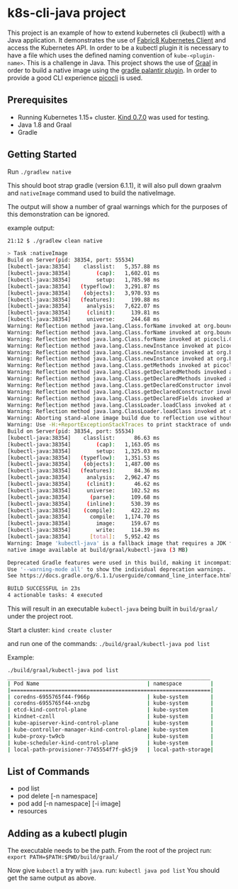# k8s-cli-java project

This project is an example of how to extend kubernetes cli (kubectl) with a Java application. 
It demonstrates the use of [Fabric8 Kubernetes Client](https://github.com/fabric8io/kubernetes-client) and access the
Kubernetes API.  In order to be a kubectl plugin it is necessary to have a file which uses the defined naming convention
 of `kube-<plugin-name>`.  This is a challenge in Java.  This project shows the use of [Graal](https://www.graalvm.org/)
 in order to build a native image using the [gradle palantir plugin](https://github.com/palantir/gradle-graal).
 In order to provide a good CLI experience [picocli](https://picocli.info/) is used.


## Prerequisites

* Running Kubernetes 1.15+ cluster.  [Kind 0.7.0](https://github.com/kubernetes-sigs/kind) was used for testing.
* Java 1.8 and Graal
* Gradle


## Getting Started

Run `./gradlew native`

This should boot strap gradle (version 6.1.1), it will also pull down graalvm and `nativeImage` command used to build the nativeImage.

The output will show a number of graal warnings which for the purposes of this demonstration can be ignored.  

example output:

```bash
21:12 $ ./gradlew clean native

> Task :nativeImage
Build on Server(pid: 38354, port: 55534)
[kubectl-java:38354]    classlist:   5,357.88 ms
[kubectl-java:38354]        (cap):   1,602.01 ms
[kubectl-java:38354]        setup:   1,785.98 ms
[kubectl-java:38354]   (typeflow):   3,291.87 ms
[kubectl-java:38354]    (objects):   3,970.93 ms
[kubectl-java:38354]   (features):     199.88 ms
[kubectl-java:38354]     analysis:   7,622.07 ms
[kubectl-java:38354]     (clinit):     139.81 ms
[kubectl-java:38354]     universe:     244.68 ms
Warning: Reflection method java.lang.Class.forName invoked at org.bouncycastle.pqc.jcajce.provider.BouncyCastlePQCProvider$2.run(Unknown Source)
Warning: Reflection method java.lang.Class.forName invoked at org.bouncycastle.jcajce.provider.symmetric.util.ClassUtil$1.run(Unknown Source)
Warning: Reflection method java.lang.Class.forName invoked at picocli.CommandLine$BuiltIn$ClassConverter.convert(CommandLine.java:12467)
Warning: Reflection method java.lang.Class.newInstance invoked at picocli.CommandLine$DefaultFactory.create(CommandLine.java:4814)
Warning: Reflection method java.lang.Class.newInstance invoked at org.bouncycastle.jce.provider.BouncyCastleProvider.loadAlgorithms(Unknown Source)
Warning: Reflection method java.lang.Class.newInstance invoked at org.bouncycastle.pqc.jcajce.provider.BouncyCastlePQCProvider.loadAlgorithms(Unknown Source)
Warning: Reflection method java.lang.Class.getMethods invoked at picocli.CommandLine.getCommandMethods(CommandLine.java:2980)
Warning: Reflection method java.lang.Class.getDeclaredMethods invoked at picocli.CommandLine.getCommandMethods(CommandLine.java:2982)
Warning: Reflection method java.lang.Class.getDeclaredMethods invoked at picocli.CommandLine$Model$CommandReflection.initFromAnnotatedFields(CommandLine.java:9784)
Warning: Reflection method java.lang.Class.getDeclaredConstructor invoked at picocli.CommandLine$DefaultFactory.create(CommandLine.java:4808)
Warning: Reflection method java.lang.Class.getDeclaredConstructor invoked at picocli.CommandLine$DefaultFactory.create(CommandLine.java:4817)
Warning: Reflection method java.lang.Class.getDeclaredFields invoked at picocli.CommandLine$Model$CommandReflection.initFromAnnotatedFields(CommandLine.java:9781)
Warning: Reflection method java.lang.ClassLoader.loadClass invoked at org.bouncycastle.pqc.jcajce.provider.BouncyCastlePQCProvider.loadClass(Unknown Source)
Warning: Reflection method java.lang.ClassLoader.loadClass invoked at org.bouncycastle.jcajce.provider.symmetric.util.ClassUtil.loadClass(Unknown Source)
Warning: Aborting stand-alone image build due to reflection use without configuration.
Warning: Use -H:+ReportExceptionStackTraces to print stacktrace of underlying exception
Build on Server(pid: 38354, port: 55534)
[kubectl-java:38354]    classlist:      86.63 ms
[kubectl-java:38354]        (cap):   1,163.05 ms
[kubectl-java:38354]        setup:   1,325.03 ms
[kubectl-java:38354]   (typeflow):   1,351.53 ms
[kubectl-java:38354]    (objects):   1,487.00 ms
[kubectl-java:38354]   (features):      84.36 ms
[kubectl-java:38354]     analysis:   2,962.47 ms
[kubectl-java:38354]     (clinit):      46.62 ms
[kubectl-java:38354]     universe:     102.52 ms
[kubectl-java:38354]      (parse):     109.68 ms
[kubectl-java:38354]     (inline):     530.39 ms
[kubectl-java:38354]    (compile):     422.22 ms
[kubectl-java:38354]      compile:   1,174.70 ms
[kubectl-java:38354]        image:     159.67 ms
[kubectl-java:38354]        write:     114.39 ms
[kubectl-java:38354]      [total]:   5,952.42 ms
Warning: Image 'kubectl-java' is a fallback image that requires a JDK for execution (use --no-fallback to suppress fallback image generation).
native image available at build/graal/kubectl-java (3 MB)

Deprecated Gradle features were used in this build, making it incompatible with Gradle 7.0.
Use '--warning-mode all' to show the individual deprecation warnings.
See https://docs.gradle.org/6.1.1/userguide/command_line_interface.html#sec:command_line_warnings

BUILD SUCCESSFUL in 23s
4 actionable tasks: 4 executed
```

This will result in an executable `kubectl-java` being built in `build/graal/` under the project root.

Start a cluster:  `kind create cluster`

and run one of the commands:  `./build/graal/kubectl-java pod list`

Example:

```bash
./build/graal/kubectl-java pod list
________________________________________________________________
| Pod Name                                  | namespace         |
|===============================================================|
| coredns-6955765f44-f966p                  | kube-system       |
| coredns-6955765f44-xnzbg                  | kube-system       |
| etcd-kind-control-plane                   | kube-system       |
| kindnet-cznll                             | kube-system       |
| kube-apiserver-kind-control-plane         | kube-system       |
| kube-controller-manager-kind-control-plane| kube-system       |
| kube-proxy-tw9cb                          | kube-system       |
| kube-scheduler-kind-control-plane         | kube-system       |
| local-path-provisioner-7745554f7f-gk5j9   | local-path-storage|
```

## List of Commands

* pod list
* pod delete <pod-name> [-n namespace]
* pod add <pod-name> [-n namespace] [-i image]
* resources

## Adding as a kubectl plugin

The executable needs to be the path.  From the root of the project run: `export PATH=$PATH:$PWD/build/graal/`

Now give `kubectl` a try with `java`.  run: `kubectl java pod list`
You should get the same output as above.
